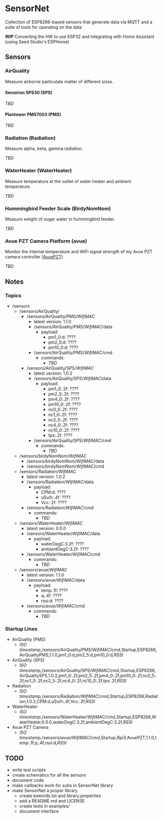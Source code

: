 # SensorNet

Collection of ESP8266-based sensors that generate data via MQTT and a suite of tools for operating on the data

**WIP**
Converting the HW to use ESP32 and integrating with Home Assistant (using Seed Studio's ESPHome)

## Sensors

### AirQuality

Measure airborne particulate matter of different sizes.

#### Sensirion SPS30 (SPS)

*TBD*

#### Plantower PMS7003 (PMS)

*TBD*

### Radiation (Radiation)

Measure alpha, beta, gamma radiation.

*TBD*

### WaterHeater (WaterHeater)

Measure temperature at the outlet of water heater and ambient temperature.

*TBD*

### Hummingbird Feeder Scale (BirdyNomNom)

Measure weight of sugar water in hummingbird feeder.

*TBD*

### Avue PZT Camera Platform (avue)

Monitor the internal temperature and WiFi signal strength of my Avue PZT camera controller ([AvuePZT](https://github.com/jduanen/avuePZT)).

*TBD*

## Notes

### Topics

* /sensors
    - /sensors/AirQuality/
        + /sensors/AirQuality/PMS/*WifiMAC*
            * latest version: 1.1.0
            * /sensors/AirQuality/PMS/*WifiMAC*/data
                - payload:
                    * pm1_0:d: ????
                    * pm2_5:d: ????
                    * pm10_0:d: ????
            * /sensors/AirQuality/PMS/*WifiMAC*/cmd
                - commands:
                    + *TBD*
        + /sensors/AirQuality/SPS/*WifiMAC*
            * latest version: 1.0.2
            * /sensors/AirQuality/SPS/*WifiMAC*/data
                - payload:
                    * pm1_0:.2f: ????
                    * pm2_5:.2f: ????
                    * pm4_0:.2f: ????
                    * pm10_0:.2f: ????
                    * nc0_5:.2f: ????
                    * nc1_0:.2f: ????
                    * nc2_5:.2f: ????
                    * nc4_0:.2f: ????
                    * nc10_0:.2f: ????
                    * tps:.2f: ????
            * /sensors/AirQuality/SPS/*WifiMAC*/cmd
                - commands:
                    + *TBD*
    - /sensors/birdyNomNom/*WifiMAC*
        + /sensors/birdyNomNom/*WifiMAC*/data
        + /sensors/birdyNomNom/*WifiMAC*/cmd
    - /sensors/Radiation/*WifiMAC*
        + latest version: 1.0.2
        + /sensors/Radiation/*WifiMAC*/data
            * payload:
                - CPM:d: ????
                - uSv/h:.4f: ????
                - Vcc:.2f: ????
        + /sensors/Radiation/*WifiMAC*/cmd
            * commands:
                - *TBD*
    - /sensors/WaterHeater/*WifiMAC*
        + latest version: 0.0.0
        + /sensors/WaterHeater/*WifiMAC*/data
            * payload:
                - waterDegC:3.2f: ????
                - ambientDegC:3.2f: ????
        + /sensors/WaterHeater/*WifiMAC*/cmd
            * commands:
                - *TBD*
    - /sensors/avue/*WifiMAC*
        + latest version: 1.1.0
        + /sensors/avue/*WifiMAC*/data
            * payload:
                - temp:.1f: ????
                - q:.4f: ????
                - rssi:d: ????
        + /sensors/avue/*WifiMAC*/cmd
            * commands:
                - *TBD*

### Startup Lines

* AirQuality (PMS)
    - *ISO timestamp*,/sensors/AirQuality/PMS/*WifiMAC*/cmd,Startup,ESP8266,AirQualityPMS,1.1.0,pm1_0:d,pm2_5:d,pm10_0:d,*RSSI*
* AirQuality (SPS)
    - *ISO timestamp*,/sensors/AirQuality/SPS/*WifiMAC*/cmd,Startup,ESP8266,AirQualitySPS,1.0.2,pm1_0:.2f,pm2_5:.2f,pm4_0:.2f,pm10_0:.2f,nc0_5:.2f,nc1_0:.2f,nc2_5:.2f,nc4_0:.2f,nc10_0:.2f,tps:.2f,*RSSI*
* Radiation
    - *ISO timestamp*,/sensors/Radiation/*WifiMAC*/cmd,Startup,ESP8266,Radiation,1.0.2,CPM:d,uSv/h:.4f,Vcc:.2f,*RSSI*
* WaterHeater
    - *ISO timestamp*,/sensors/WaterHeater/*WifiMAC*/cmd,Startup,ESP8266,WaterHeater,0.0.0,waterDegC:3.2f,ambientDegC:3.2f,*RSSI*
* Avue PZT Camera
    - *ISO timestamp*,/sensors/avue/*WifiMAC*/cmd,Startup,Rpi3,AvuePZT,1.1.0,temp:.1f,q:.4f,rssi:d,*RSSI*


## TODO

* write test scripts
* create schematics for all the sensors
* document code
* make callbacks work for subs in SensorNet library
* make SensorNet a proper library
  - create kewords.txt and library.properties
  - add a README.md and LICENSE
  - create tests in examples/
  - document interface
